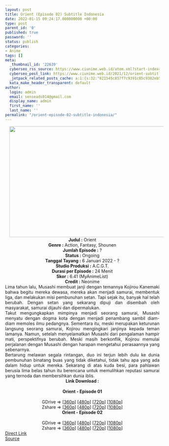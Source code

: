 ```yaml
---
layout: post
title: Orient (Episode 02) Subtitle Indonesia
date: 2022-01-15 09:24:17.000000000 +00:00
type: post
parent_id: '0'
published: true
password: ''
status: publish
categories:
- Anime
tags: []
meta:
  _thumbnail_id: '22639'
  cyberseo_rss_source: https://www.ciunime.web.id/atom.xml?start-index=1
  cyberseo_post_link: https://www.ciunime.web.id/2021/12/orient-subtitle-indonesia.html
  _jetpack_related_posts_cache: a:1:{s:32:"821545c857f7c9391c85c9382eb58d95";a:2:{s:7:"expires";i:1642737033;s:7:"payload";a:3:{i:0;a:1:{s:2:"id";i:23239;}i:1;a:1:{s:2:"id";i:23192;}i:2;a:1:{s:2:"id";i:22621;}}}}
  kata_make_header_transparent: default
author:
  login: admin
  email: senseads014@gmail.com
  display_name: admin
  first_name: ''
  last_name: ''
permalink: "/orient-episode-02-subtitle-indonesia/"
---
```

<div class="separator" style="clear: both; text-align: center;"><a href="https://blogger.googleusercontent.com/img/a/AVvXsEibPZlRYne1-TjpbiSJHQTiRj1Aw5iw4zTCGcDrz7TZ5cqV0NvZPchZDgNJSIgvLh0n-3rxfwlpVMZtiyEkOlNA0dXlGdVTzoi0ArKR8wDtt46WmVsjFYugl36KfNGl055y2Dxm8z0560njrdz0-NMw2-CrldM7D9JcbW56qlJFbx6n3NgAVPtQHkvC=s1280" style="margin-left: 1em; margin-right: 1em;"><img border="0" data-original-height="720" data-original-width="1280" height="360" src="{{ site.baseurl }}/assets/2022/01/AVvXsEibPZlRYne1-TjpbiSJHQTiRj1Aw5iw4zTCGcDrz7TZ5cqV0NvZPchZDgNJSIgvLh0n-3rxfwlpVMZtiyEkOlNA0dXlGdVTzoi0ArKR8wDtt46WmVsjFYugl36KfNGl055y2Dxm8z0560njrdz0-NMw2-CrldM7D9JcbW56qlJFbx6n3NgAVPtQHkvC=w640-h360" width="640" /></a></div>
<div class="separator" style="clear: both; text-align: center;"></div>
<div style="text-align: center;"><b>Judul</b><b><b> </b>:</b> Orient</div>
<div style="text-align: center;"><b><b>Genre :</b></b> Action, Fantasy, Shounen</div>
<div style="text-align: center;"><b>Jumlah Episode :</b> ?<br /><b>Status :&nbsp;</b>Ongoing<br /><b>Tanggal Tayang :</b> 6 Januari 2022 - ?<br /><b>Studio Produksi :</b>&nbsp;A.C.G.T.<br /><b>Durasi per Episode :</b> 24 Menit</div>
<div style="text-align: center;"><b>Skor :</b> 6.41 (MyAnimeList)</div>
<div style="text-align: center;"><b>Credit :</b>&nbsp;Neonime</div>
<div style="text-align: center;"></div>
<div style="text-align: justify;">
<div>Lima tahun lalu, Musashi membuat janji dengan temannya Kojirou Kanemaki bahwa begitu mereka dewasa, mereka akan menjadi samurai, membentuk liga, dan melakukan misi pembunuhan setan. Tapi sejak itu, banyak hal telah berubah. Dengan setan yang sekarang dipuji dan disembah oleh masyarakat, samurai dijauhi dan dipermalukan.</div>
<div></div>
<div>Takut mengungkapkan mimpinya menjadi seorang samurai, Musashi menyatu dengan dogma kota dengan menjadi penambang sambil diam-diam memoles ilmu pedangnya. Sementara itu, meski merupakan keturunan langsung seorang samurai, Kojirou mengingkari janjinya kepada teman lamanya. Namun, setelah menyelamatkan Musashi dari pengalaman hampir mati, perspektifnya berubah. Meski masih berkonflik, Kojirou memulai perjalanan dengan Musashi dengan harapan mengetahui perasaannya yang sebenarnya.</div>
<div></div>
<div>Bertarung melawan segala rintangan, duo ini terjun lebih dulu ke dunia pembunuhan binatang buas yang tidak diketahui, tidak tahu apa yang ada dalam hidup untuk mereka. Sekarang di atas kuda besi, para pahlawan berusia lima belas tahun itu berencana untuk memulihkan reputasi samurai yang ternoda dan membersihkan dunia iblis.</div>
</div>
<div style="text-align: justify;"></div>
<div style="text-align: justify;"></div>
<div style="text-align: center;">
<div style="text-align: center;">
<div style="text-align: left;">
<div style="text-align: center;"><b>Link Download :</b></div>
<div style="text-align: center;"><b><br /></b></div>
<div style="text-align: center;"><span style="text-align: left;"><b>Orient&nbsp;</b></span><b>- Episode 01</b></div>
<div style="text-align: center;"><b><br /></b></div>
<div style="text-align: center;">GDrive =&gt; [<a href="https://acefile.co/f/64510617/oploverz-fan-orn-01-mp4-360p-mp4" target="_blank" rel="noopener">360p</a>] [<a href="https://acefile.co/f/64513558/neonime_orn_01-480p-zip" target="_blank" rel="noopener">480p</a>] [<a href="https://acefile.co/f/64513976/neonime_orn_01-720p-zip" target="_blank" rel="noopener">720p</a>] [<a href="https://acefile.co/f/64513641/neonime_orn_01-1080p-zip" target="_blank" rel="noopener">1080p</a>]</div>
<div style="text-align: center;">Zshare =&gt; [<a href="https://www60.zippyshare.com/v/hP5dmrv0/file.html" target="_blank" rel="noopener">360p</a>] [<a href="https://www16.zippyshare.com/v/2NHHzDg3/file.html" target="_blank" rel="noopener">480p</a>] [<a href="https://www57.zippyshare.com/v/Qj8pg7rg/file.html" target="_blank" rel="noopener">720p</a>] [<a href="https://www71.zippyshare.com/v/Vt7n45yN/file.html" target="_blank" rel="noopener">1080p</a>]</div>
<div style="text-align: center;"></div>
<div style="text-align: center;">
<div><span style="text-align: left;"><b>Orient&nbsp;</b></span><b>- Episode 02</b></div>
<div><b><br /></b></div>
<div>GDrive =&gt; [<a href="https://www.mp4upload.com/zsp6gfnvz5fo" target="_blank" rel="noopener">360p</a>] [<a href="https://acefile.co/f/65123557/neonime_orn-02-480p-zip" target="_blank" rel="noopener">480p</a>] [<a href="https://acefile.co/f/65123861/neonime_orn-02-720p-zip" target="_blank" rel="noopener">720p</a>] [<a href="https://acefile.co/f/65125015/neonime_orn-02-1080p-zip" target="_blank" rel="noopener">1080p</a>]</div>
<div>Zshare =&gt; [<a href="https://www87.zippyshare.com/v/Gbz4FqfJ/file.html" target="_blank" rel="noopener">360p</a>] [<a href="https://www112.zippyshare.com/v/NAKbORfB/file.html" target="_blank" rel="noopener">480p</a>] [<a href="https://www99.zippyshare.com/v/iSxWDdVc/file.html" target="_blank" rel="noopener">720p</a>] [<a href="https://www76.zippyshare.com/v/WBoakGdr/file.html" target="_blank" rel="noopener">1080p</a>]</div>
</div>
</div>
</div>
</div>
<link rel="stylesheet" href="https://cdnjs.cloudflare.com/ajax/libs/font-awesome/4.7.0/css/font-awesome.min.css" />
<div class="divbtn"> <a href="https://handymansurrender.com/fihup8buzv?key=94550f7ce39444073321dde3b8782f97" class="btn"><i class="fa fa-download"></i> Direct Link</a> <br /><a href="https://www.ciunime.web.id/2021/12/orient-subtitle-indonesia.html">Source</a> </div>
